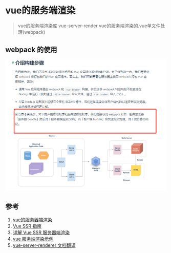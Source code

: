 # vue的服务端渲染
> vue的服务端渲染库 vue-server-render
> vue的服务端渲染的.vue单文件处理(webpack)

## webpack 的使用
![图片](./assets/vue-server-render.png)

## 参考
1. [vue的服务器端渲染](https://www.cnblogs.com/Breaveleon/p/6773153.html)
2. [Vue SSR 指南](https://ssr.vuejs.org/zh/guide/#%E5%AE%89%E8%A3%85)
3. [详解 Vue SSR 服务器端渲染](https://segmentfault.com/a/1190000015964813)
4. [vue 服务端渲染示例](https://github.com/vuejs/vue-hackernews-2.0)
5. [vue-server-renderer 文档翻译](https://chping.website/2017/01/01/vue-server-renderer/)